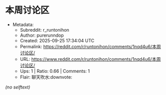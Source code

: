 # 本周讨论区

- Metadata:
  - Subreddit: r_runtonihon
  - Author: purerunndop
  - Created: 2025-09-25 17:34:04 UTC
  - Permalink: https://reddit.com/r/runtonihon/comments/1nqd4u6/本周讨论区/
  - URL: https://www.reddit.com/r/runtonihon/comments/1nqd4u6/本周讨论区/
  - Ups: 1 | Ratio: 0.66 | Comments: 1
  - Flair: 聊天吹水:downvote:

_(no selftext)_
